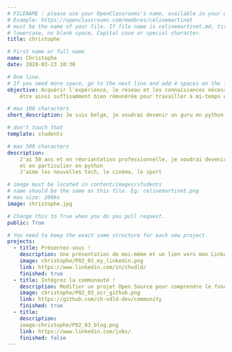 ```yaml
---
# FILENAME : please use your OpenClassrooms's name, available in your url.
# Example: https://openclassrooms.com/membres/celinemartinet
# must be the name of your file. If file name is celinemartinet.md, title is celinemartinet.
# lowercase, no blank space, Capital case or special character.
title: christophe

# First name or full name
name: Christophe
date: 2020-03-23 10:30

# One line.
# If you need more space, go to the next line and add 4 spaces on the left, as in 'description'.
objective: Acquérir l’expérience, le réseau et les connaissances nécessaires au métier de développeur informatique,
    être ainsi suffisamment bien rémunérée pour travailler à mi-temps et m’occuper de ma fille qui sera en unschooling.

# max 100 characters
short_description: Je suis belge, je voudrai devenir un guru en python :-D !

# don't touch that
template: students

# max 500 characters
description:
    J'ai 50 ans et en réoriantation professionnelle, je voudrai devenir développeur
    et en particulier en python
    J'aime les nouvelles tech, le cinéma, le sport

# image must be located in content/images/students
# name should be the same as this file. Eg: celinemartinet.png
# max size: 200ko
image: christophe.jpg

# Change this to True when you do you pull request.
public: True

# You need to keep the exact same structure for each new project.
projects:
  - title: Présentez-vous !
    description: Une présentation de moi-même et un lien vers mon LinkedIn.
    image: christophe/P02_01_my_linkedin.png
    link: https://www.linkedin.com/in/chvdld/
    finished: true
  - title: Intégrez la communauté !
    description: Modifier un projet Open Source pour comprendre le fonctionnement de Github et des pull requests.
    image: christophe/P02_03_ocr_github.png
    link: https://github.com/ch-vdld-dev/community
    finished: true
  - title: 
    description: 
    image:christophe/P02_03_blog.png
    link: https://www.linkedin.com/jobs/
    finished: false
---
```

